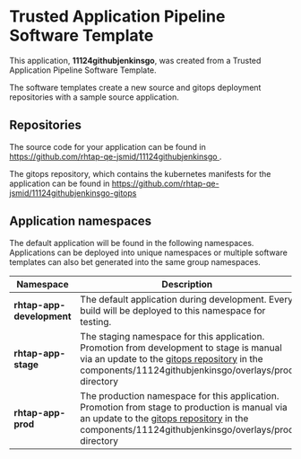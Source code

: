 # Trusted Application Pipeline Software Template

This application, **11124githubjenkinsgo**, was created from a Trusted Application Pipeline Software Template.

The software templates create a new source and gitops deployment repositories with a sample source application. 

## Repositories

The source code for your application can be found in [https://github.com/rhtap-qe-jsmid/11124githubjenkinsgo ](https://github.com/rhtap-qe-jsmid/11124githubjenkinsgo ).
 
The gitops repository, which contains the kubernetes manifests for the application can be found in 
[https://github.com/rhtap-qe-jsmid/11124githubjenkinsgo-gitops ](https://github.com/rhtap-qe-jsmid/11124githubjenkinsgo-gitops ) 

## Application namespaces 

The default application will be found in the following namespaces. Applications can be deployed into unique namespaces or multiple software templates can also bet generated into the same group namespaces.  

|  Namespace   |  Description   |  
| -------- | -------- |   
| **rhtap-app-development** | The default application during development. Every build will be deployed to this namespace for testing. | 
| **rhtap-app-stage** | The staging namespace for this application. Promotion from development to stage is manual via an update to the [gitops repository](https://github.com/rhtap-qe-jsmid/11124githubjenkinsgo-gitops ) in the components/11124githubjenkinsgo/overlays/prod directory |  
| **rhtap-app-prod** | The production namespace for this application. Promotion from stage to production is manual via an update to the [gitops repository](https://github.com/rhtap-qe-jsmid/11124githubjenkinsgo-gitops ) in the components/11124githubjenkinsgo/overlays/prod directory | 